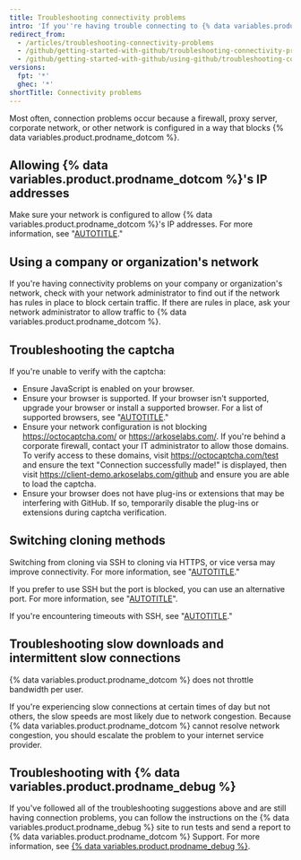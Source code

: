 ```yaml
---
title: Troubleshooting connectivity problems
intro: 'If you''re having trouble connecting to {% data variables.product.prodname_dotcom %}, you can troubleshoot your connection, then use the {% data variables.product.prodname_debug %} tool to diagnose problems.'
redirect_from:
  - /articles/troubleshooting-connectivity-problems
  - /github/getting-started-with-github/troubleshooting-connectivity-problems
  - /github/getting-started-with-github/using-github/troubleshooting-connectivity-problems
versions:
  fpt: '*'
  ghec: '*'
shortTitle: Connectivity problems
---
```

Most often, connection problems occur because a firewall, proxy server, corporate network, or other network is configured in a way that blocks {% data variables.product.prodname_dotcom %}.

## Allowing {% data variables.product.prodname_dotcom %}'s IP addresses

Make sure your network is configured to allow {% data variables.product.prodname_dotcom %}'s IP addresses. For more information, see "[AUTOTITLE](/authentication/keeping-your-account-and-data-secure/about-githubs-ip-addresses)."

## Using a company or organization's network

If you're having connectivity problems on your company or organization's network, check with your network administrator to find out if the network has rules in place to block certain traffic. If there are rules in place, ask your network administrator to allow traffic to {% data variables.product.prodname_dotcom %}.

## Troubleshooting the captcha

If you're unable to verify with the captcha:
- Ensure JavaScript is enabled on your browser.
- Ensure your browser is supported. If your browser isn't supported, upgrade your browser or install a supported browser. For a list of supported browsers, see "[AUTOTITLE](/get-started/using-github/supported-browsers)."
- Ensure your network configuration is not blocking https://octocaptcha.com/ or https://arkoselabs.com/. If you're behind a corporate firewall, contact your IT administrator to allow those domains. To verify access to these domains, visit https://octocaptcha.com/test and ensure the text "Connection successfully made!" is displayed, then visit https://client-demo.arkoselabs.com/github and ensure you are able to load the captcha.
- Ensure your browser does not have plug-ins or extensions that may be interfering with GitHub. If so, temporarily disable the plug-ins or extensions during captcha verification.

## Switching cloning methods

Switching from cloning via SSH to cloning via HTTPS, or vice versa may improve connectivity. For more information, see "[AUTOTITLE](/repositories/creating-and-managing-repositories/troubleshooting-cloning-errors)."

If you prefer to use SSH but the port is blocked, you can use an alternative port. For more information, see "[AUTOTITLE](/authentication/troubleshooting-ssh/using-ssh-over-the-https-port)".

If you're encountering timeouts with SSH, see "[AUTOTITLE](/authentication/troubleshooting-ssh/error-bad-file-number)."

## Troubleshooting slow downloads and intermittent slow connections

{% data variables.product.prodname_dotcom %} does not throttle bandwidth per user.

If you're experiencing slow connections at certain times of day but not others, the slow speeds are most likely due to network congestion. Because {% data variables.product.prodname_dotcom %} cannot resolve network congestion, you should escalate the problem to your internet service provider.

## Troubleshooting with {% data variables.product.prodname_debug %}

If you've followed all of the troubleshooting suggestions above and are still having connection problems, you can follow the instructions on the {% data variables.product.prodname_debug %} site to run tests and send a report to {% data variables.product.prodname_dotcom %} Support. For more information, see [{% data variables.product.prodname_debug %}](https://github-debug.com/).

